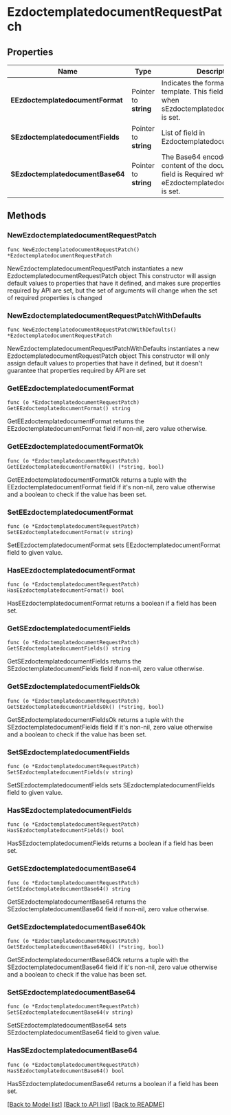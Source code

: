 # EzdoctemplatedocumentRequestPatch

## Properties

Name | Type | Description | Notes
------------ | ------------- | ------------- | -------------
**EEzdoctemplatedocumentFormat** | Pointer to **string** | Indicates the format of the template.  This field is Required when sEzdoctemplatedocumentBase64 is set. | [optional] 
**SEzdoctemplatedocumentFields** | Pointer to **string** | List of field in Ezdoctemplatedocument | [optional] 
**SEzdoctemplatedocumentBase64** | Pointer to **string** | The Base64 encoded binary content of the document.  This field is Required when eEzdoctemplatedocumentFormat is set. | [optional] 

## Methods

### NewEzdoctemplatedocumentRequestPatch

`func NewEzdoctemplatedocumentRequestPatch() *EzdoctemplatedocumentRequestPatch`

NewEzdoctemplatedocumentRequestPatch instantiates a new EzdoctemplatedocumentRequestPatch object
This constructor will assign default values to properties that have it defined,
and makes sure properties required by API are set, but the set of arguments
will change when the set of required properties is changed

### NewEzdoctemplatedocumentRequestPatchWithDefaults

`func NewEzdoctemplatedocumentRequestPatchWithDefaults() *EzdoctemplatedocumentRequestPatch`

NewEzdoctemplatedocumentRequestPatchWithDefaults instantiates a new EzdoctemplatedocumentRequestPatch object
This constructor will only assign default values to properties that have it defined,
but it doesn't guarantee that properties required by API are set

### GetEEzdoctemplatedocumentFormat

`func (o *EzdoctemplatedocumentRequestPatch) GetEEzdoctemplatedocumentFormat() string`

GetEEzdoctemplatedocumentFormat returns the EEzdoctemplatedocumentFormat field if non-nil, zero value otherwise.

### GetEEzdoctemplatedocumentFormatOk

`func (o *EzdoctemplatedocumentRequestPatch) GetEEzdoctemplatedocumentFormatOk() (*string, bool)`

GetEEzdoctemplatedocumentFormatOk returns a tuple with the EEzdoctemplatedocumentFormat field if it's non-nil, zero value otherwise
and a boolean to check if the value has been set.

### SetEEzdoctemplatedocumentFormat

`func (o *EzdoctemplatedocumentRequestPatch) SetEEzdoctemplatedocumentFormat(v string)`

SetEEzdoctemplatedocumentFormat sets EEzdoctemplatedocumentFormat field to given value.

### HasEEzdoctemplatedocumentFormat

`func (o *EzdoctemplatedocumentRequestPatch) HasEEzdoctemplatedocumentFormat() bool`

HasEEzdoctemplatedocumentFormat returns a boolean if a field has been set.

### GetSEzdoctemplatedocumentFields

`func (o *EzdoctemplatedocumentRequestPatch) GetSEzdoctemplatedocumentFields() string`

GetSEzdoctemplatedocumentFields returns the SEzdoctemplatedocumentFields field if non-nil, zero value otherwise.

### GetSEzdoctemplatedocumentFieldsOk

`func (o *EzdoctemplatedocumentRequestPatch) GetSEzdoctemplatedocumentFieldsOk() (*string, bool)`

GetSEzdoctemplatedocumentFieldsOk returns a tuple with the SEzdoctemplatedocumentFields field if it's non-nil, zero value otherwise
and a boolean to check if the value has been set.

### SetSEzdoctemplatedocumentFields

`func (o *EzdoctemplatedocumentRequestPatch) SetSEzdoctemplatedocumentFields(v string)`

SetSEzdoctemplatedocumentFields sets SEzdoctemplatedocumentFields field to given value.

### HasSEzdoctemplatedocumentFields

`func (o *EzdoctemplatedocumentRequestPatch) HasSEzdoctemplatedocumentFields() bool`

HasSEzdoctemplatedocumentFields returns a boolean if a field has been set.

### GetSEzdoctemplatedocumentBase64

`func (o *EzdoctemplatedocumentRequestPatch) GetSEzdoctemplatedocumentBase64() string`

GetSEzdoctemplatedocumentBase64 returns the SEzdoctemplatedocumentBase64 field if non-nil, zero value otherwise.

### GetSEzdoctemplatedocumentBase64Ok

`func (o *EzdoctemplatedocumentRequestPatch) GetSEzdoctemplatedocumentBase64Ok() (*string, bool)`

GetSEzdoctemplatedocumentBase64Ok returns a tuple with the SEzdoctemplatedocumentBase64 field if it's non-nil, zero value otherwise
and a boolean to check if the value has been set.

### SetSEzdoctemplatedocumentBase64

`func (o *EzdoctemplatedocumentRequestPatch) SetSEzdoctemplatedocumentBase64(v string)`

SetSEzdoctemplatedocumentBase64 sets SEzdoctemplatedocumentBase64 field to given value.

### HasSEzdoctemplatedocumentBase64

`func (o *EzdoctemplatedocumentRequestPatch) HasSEzdoctemplatedocumentBase64() bool`

HasSEzdoctemplatedocumentBase64 returns a boolean if a field has been set.


[[Back to Model list]](../README.md#documentation-for-models) [[Back to API list]](../README.md#documentation-for-api-endpoints) [[Back to README]](../README.md)


